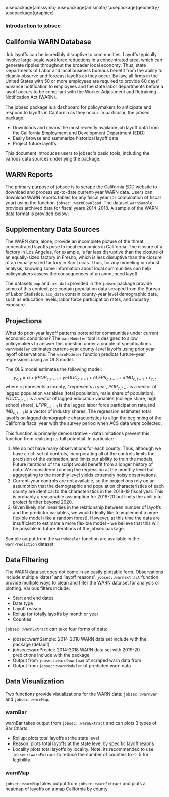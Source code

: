 \usepackage{amssymb}
\usepackage{amsmath}
\usepackage{geometry}
\usepackage{graphicx}

### Introduction to jobsec

## California WARN Database

Job layoffs can be incredibly disruptive to communities. Layoffs typically involve large-scale workforce reductions in a concentrated area, which can generate ripples throughout the broader local economy. Thus, state Departments of Labor and local business bureaus benefit from the ability to cleanly observe and forecast layoffs as they occur. By law, all firms in the United States with 50 or more employees are required to provide 60 days' advance notification to employees and the state labor departments before a layoff occurs to be compliant with the Worker Adjustment and Retraining Notification Act (WARN).

The jobsec package is a dashboard for policymakers to anticipate and respond to layoffs in California as they occur. In particular, the jobsec package:
  - Downloads and cleans the most recently available job layoff data from the California Employment and Development Department (EDD)
  - Easily browse and summarize historical layoff data
  - Project future layoffs
  
This document introduces users to jobsec's basic tools, including the various data sources underlying the package.

## WARN Reports

The primary purpose of jobsec is to scrape the California EDD website to download and process up-to-date current-year WARN data. Users can download WARN reports tables for any fiscal year (or combination of fiscal year) using the function `jobsec::warnDownload`. The dataset `warnSample` provides archived data for fiscal years 2014-2018. A sample of the WARN data format is provided below:

## Supplementary Data Sources

The WARN data, alone, provide an incomplete picture of the threat concentrated layoffs pose to local economies in California. The closure of a factory in Los Angeles, for example, is far less disruptive than the closure of an equally-sized factory in Fresno, which is less disruptive than the closure of an equally-sized factory in San Lucas. Thus, for any modeling or robust analysis, knowing some information about local communities can help policymakers assess the consequences of an announced layoff.

The datasets `pop` and `acs_data` provided in the `jobsec` package provide some of this context. `pop` contain population data scraped from the Bureau of Labor Statistics. `acs_data` contain county-year level demographic data, such as education levels, labor force participation rates, and industry exposure. 

## Projections

What do prior-year layoff patterns portend for communities under current economic conditions? The `warnModeler` tool is designed to allow policymakers to answer this question under a couple of specifications. `warnModeler` estimates current-year county-level layoffs using prior year layoff observations. The `warnModeler` function predicts furture-year regressions using an OLS model.

The OLS model estimates the following model:
$$y_{c,t} = \alpha + \beta POP_{c,t-1} + \gamma EDUC_{c,t-1} + \delta LFPR_{c,t-1} + \lambda IND_{c,t-1} + \epsilon_{c,t}$$
where $c$ represents a county, $t$ represents a year, $POP_{c,t-1}$ is a vector of lagged population variables (total population, male share of population), $EDUC_{c,t-1}$ is a vector of lagged education variables (college share, high school share), $LFPR_{c,t-1}$ is the lagged labor force participation rate,and $IND_{c,t-1}$ is a vector of industry shares. The regression estimates total layoffs on lagged demographic characteristics to align the beginning of the California fiscal year with the survey period when ACS data were collected. 

This function is primarily demonstrative - data limitations prevent this function from realizing its full potential. In particular: 

1. We do not have many observations for each county. Thus, although we have a rich set of controls, incorporating all of the controls limits the precision of the estimation, and limits our ability to train the models. Future iterations of the script would benefit from a longer history of data. We considered running the regression at the monthly level but aggregating to the monthly level yields extremely noisy observations.
2. Current-year controls are not available, so the projections rely on an assumption that the demographic and population characteristics of each county are identical to the characteristics in the 2018-19 fiscal year. This is probably a reasonable assumption for 2019-20 but limits the ability to project farther beyond 2020.
3. Given likely nonlinearities in the relationship between number of layoffs and the predictor variables, we would ideally like to implement a more flexible model (like a random forest). However, at this time the data are insufficient to estimate a more flexible model - we believe that this will be possible in future iterations of the jobsec package. 

Sample output from the `warnModeler` function are available in the `warnPrediction` dataset:

## Data Filtering

The WARN data set does not come in an easily plottable form. Observations include multiple ‘dates’ and ‘layoff reasons’.  `jobsec::warnExtract` function provide multiple ways to clean and filter the WARN data set for analysis or plotting. Various filters include:

  -	Start and end dates
  -	Date type
  -	Layoff reason
  -	Rollup for totally layoffs by month or year
  -	Counties 

`jobsec::warnExtract` can take four forms of data: 

  -	jobsec::warnSample: 2014-2018 WARN data set include with the package (default)
  -	jobsec::warnPrecict: 2014-2018 WARN data set  with 2019-20 predictions include with the package
  -	Output from `jobsec::warnDownload` of scraped warn data from 
  -	Output from `jobsec::warnModeler` of predicted warn data

## Data Visualization

Two functions provide visualizations for the WARN data: `jobsec::warnBar` and `jobsec::warnMap`.

### warnBar

warnBar takes output from `jobsec::warnExtract` and can plots 3 types of Bar Charts:
  
  - Rollup: plots total layoffs at the state level
  - Reason: plots total layoffs at the state level by specific layoff reaons
  - Locality plots total layoffs by locality. Note: its recommended to use `jobsec::warnExtract` to reduce the number of counties
  to <=5 for legibility.

### warnMap

`jobsec::warnMap` takes output from `jobsec::warnExtract` and plots a heatmap of layoffs on a map California by county.
